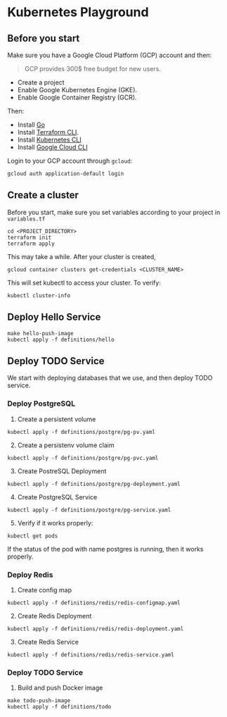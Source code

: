 # Kubernetes Playground

## Before you start

Make sure you have a Google Cloud Platform (GCP) account and then:
> GCP provides 300$ free budget for new users.

- Create a project
- Enable Google Kubernetes Engine (GKE).
- Enable Google Container Registry (GCR).

Then:

- Install [Go](https://go.dev/doc/install)
- Install [Terraform CLI](https://learn.hashicorp.com/tutorials/terraform/install-cli).
- Install [Kubernetes CLI](https://kubernetes.io/releases/download/)
- Install [Google Cloud CLI](https://formulae.brew.sh/cask/google-cloud-sdk)

Login to your GCP account through `gcloud`:

```
gcloud auth application-default login
```

## Create a cluster

Before you start, make sure you set variables according to your project in `variables.tf`

```
cd <PROJECT_DIRECTORY>
terraform init
terraform apply
```

This may take a while. After your cluster is created,

```
gcloud container clusters get-credentials <CLUSTER_NAME>
```

This will set kubectl to access your cluster. To verify:

```
kubectl cluster-info
```

## Deploy Hello Service

```
make hello-push-image
kubectl apply -f definitions/hello
```

## Deploy TODO Service

We start with deploying databases that we use, and then deploy TODO service.

### Deploy PostgreSQL

1. Create a persistent volume
```
kubectl apply -f definitions/postgre/pg-pv.yaml
```
2. Create a persistenv volume claim
```
kubectl apply -f definitions/postgre/pg-pvc.yaml
```
3. Create PostreSQL Deployment
```
kubectl apply -f definitions/postgre/pg-deployment.yaml
```
4. Create PostgreSQL Service
```
kubectl apply -f definitions/postgre/pg-service.yaml
```

5. Verify if it works properly:

```
kubectl get pods
```

If the status of the pod with name postgres is running, then it works properly.

### Deploy Redis

1. Create config map
```
kubectl apply -f definitions/redis/redis-configmap.yaml
```
2. Create Redis Deployment
```
kubectl apply -f definitions/redis/redis-deployment.yaml
```
3. Create Redis Service
```
kubectl apply -f definitions/redis/redis-service.yaml
```

### Deploy TODO Service

1. Build and push Docker image 
```
make todo-push-image
kubectl apply -f definitions/todo
```
